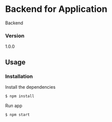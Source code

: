 # Backend for Application 

Backend

### Version
1.0.0

## Usage


### Installation

Install the dependencies

```sh
$ npm install
```
Run app

```sh
$ npm start
```
